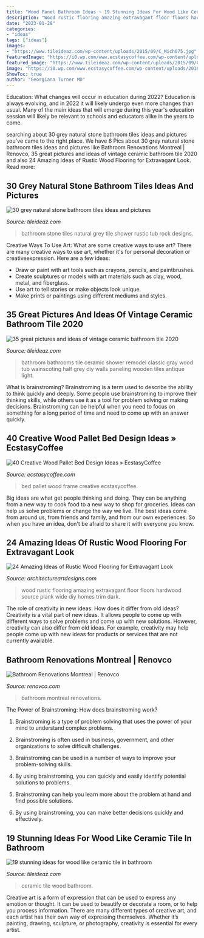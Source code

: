 ```yaml
---
title: "Wood Panel Bathroom Ideas ~ 19 Stunning Ideas For Wood Like Ceramic Tile In Bathroom"
description: "Wood rustic flooring amazing extravagant floor floors hardwood source plank wide diy homes trim dark"
date: "2023-01-28"
categories:
- "ideas"
tags: ["ideas"]
images:
- "https://www.tileideaz.com/wp-content/uploads/2015/09/C_Mich075.jpg"
featuredImage: "https://i0.wp.com/www.ecstasycoffee.com/wp-content/uploads/2016/10/Rustic-Pallet-Bed-Frame-with-Lights.jpg"
featured_image: "https://www.tileideaz.com/wp-content/uploads/2015/09/C_Mich075.jpg"
image: "https://i0.wp.com/www.ecstasycoffee.com/wp-content/uploads/2016/10/Rustic-Pallet-Bed-Frame-with-Lights.jpg"
ShowToc: true
author: "Georgiana Turner MD"
---
```



Education: What changes will occur in education during 2022?
Education is always evolving, and in 2022 it will likely undergo even more changes than usual. Many of the main ideas that will emerge during this year's education session will likely be relevant to schools and educators alike in the years to come.

	

		
searching about 30 grey natural stone bathroom tiles ideas and pictures you've came to the right place. We have 6 Pics about 30 grey natural stone bathroom tiles ideas and pictures like Bathroom Renovations Montreal | Renovco, 35 great pictures and ideas of vintage ceramic bathroom tile 2020 and also 24 Amazing Ideas of Rustic Wood Flooring for Extravagant Look. Read more:
		
    
## 30 Grey Natural Stone Bathroom Tiles Ideas And Pictures

<img loading=lazy src="http://www.tileideaz.com/wp-content/uploads/2015/08/005.jpg" onerror="this.onerror=null;this.src='https://tse2.mm.bing.net/th?id=OIP.0KKtIJGr8GiKPuKSiWvwJQHaLH&amp;pid=15.1';" alt="30 grey natural stone bathroom tiles ideas and pictures">

_Source: tileideaz.com_

>bathroom stone tiles natural grey tile shower rustic tub rock designs. 

	

Creative Ways To Use Art: What are some creative ways to use art?
There are many creative ways to use art, whether it's for personal decoration or creativeexpression. Here are a few ideas: 
- Draw or paint with art tools such as crayons, pencils, and paintbrushes.
- Create sculptures or models with art materials such as clay, wood, metal, and fiberglass.
- Use art to tell stories or make objects look unique.
- Make prints or paintings using different mediums and styles.

    
## 35 Great Pictures And Ideas Of Vintage Ceramic Bathroom Tile 2020

<img loading=lazy src="https://www.tileideaz.com/wp-content/uploads/2015/09/C_Mich075.jpg" onerror="this.onerror=null;this.src='https://tse4.mm.bing.net/th?id=OIP.oxH8vRz2wkRcRemW53m9LAHaLH&amp;pid=15.1';" alt="35 great pictures and ideas of vintage ceramic bathroom tile 2020">

_Source: tileideaz.com_

>bathroom bathrooms tile ceramic shower remodel classic gray wood tub wainscoting half grey diy walls paneling wooden tiles antique light. 

	

What is brainstroming?
Brainstroming is a term used to describe the ability to think quickly and deeply. Some people use brainstroming to improve their thinking skills, while others use it as a tool for problem solving or making decisions. Brainstroming can be helpful when you need to focus on something for a long period of time and need to come up with an answer quickly.

    
## 40 Creative Wood Pallet Bed Design Ideas » EcstasyCoffee

<img loading=lazy src="https://i0.wp.com/www.ecstasycoffee.com/wp-content/uploads/2016/10/Rustic-Pallet-Bed-Frame-with-Lights.jpg" onerror="this.onerror=null;this.src='https://tse3.mm.bing.net/th?id=OIP.OQ6QtbR80bJzUKSsFY9aMAHaJ4&amp;pid=15.1';" alt="40 Creative Wood Pallet Bed Design Ideas » EcstasyCoffee">

_Source: ecstasycoffee.com_

>bed pallet wood frame creative ecstasycoffee. 

	

Big ideas are what get people thinking and doing. They can be anything from a new way to cook food to a new way to shop for groceries. Ideas can help us solve problems or change the way we live. The best ideas come from around us, from friends and family, and from our own experiences. So when you have an idea, don't be afraid to share it with everyone you know.

    
## 24 Amazing Ideas Of Rustic Wood Flooring For Extravagant Look

<img loading=lazy src="http://www.architectureartdesigns.com/wp-content/uploads/2013/09/2316.jpg" onerror="this.onerror=null;this.src='https://tse3.mm.bing.net/th?id=OIP.p9VZ7g8yxasNEFIDdHU1EAAAAA&amp;pid=15.1';" alt="24 Amazing Ideas of Rustic Wood Flooring for Extravagant Look">

_Source: architectureartdesigns.com_

>wood rustic flooring amazing extravagant floor floors hardwood source plank wide diy homes trim dark. 

	

The role of creativity in new ideas: How does it differ from old ideas?
Creativity is a vital part of new ideas. It allows people to come up with different ways to solve problems and come up with new solutions. However, creativity can also differ from old ideas. For example, creativity may help people come up with new ideas for products or services that are not currently available.

    
## Bathroom Renovations Montreal | Renovco

<img loading=lazy src="https://www.renovco.com/wp-content/uploads/2014/10/bathroom_renovation_montreal_23.jpg" onerror="this.onerror=null;this.src='https://tse4.mm.bing.net/th?id=OIP.2YCJi8Ci_26Vr51hBx46MwHaKE&amp;pid=15.1';" alt="Bathroom Renovations Montreal | Renovco">

_Source: renovco.com_

>bathroom montreal renovations. 

	

The Power of Brainstroming: How does brainstroming work?
1. Brainstroming is a type of problem solving that uses the power of your mind to understand complex problems.
2. Brainstroming is often used in business, government, and other organizations to solve difficult challenges.

3. Brainstroming can be used in a number of ways to improve your problem-solving skills.

4. By using brainstroming, you can quickly and easily identify potential solutions to problems.

5. Brainstroming can help you learn more about the problem at hand and find possible solutions.

6. By using brainstroming, you can make better decisions quickly and effectively.

    
## 19 Stunning Ideas For Wood Like Ceramic Tile In Bathroom

<img loading=lazy src="http://www.tileideaz.com/wp-content/uploads/2015/08/512.jpg" onerror="this.onerror=null;this.src='https://tse3.mm.bing.net/th?id=OIP.Awzk7C7wH7cROlrR94PfqwHaFj&amp;pid=15.1';" alt="19 stunning ideas for wood like ceramic tile in bathroom">

_Source: tileideaz.com_

>ceramic tile wood bathroom. 

	

Creative art is a form of expression that can be used to express any emotion or thought. It can be used to beautify or decorate a room, or to help you process information. There are many different types of creative art, and each artist has their own way of expressing themselves. Whether it’s painting, drawing, sculpture, or photography, creativity is essential for every artist.

